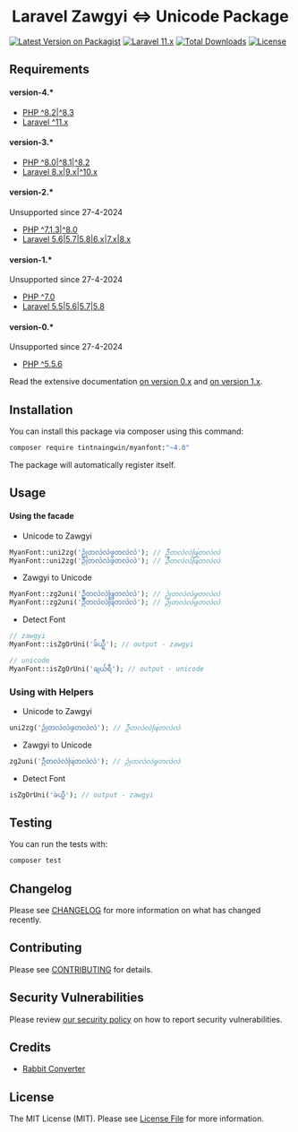 <h1 align="center">Laravel Zawgyi <=> Unicode Package</h1>

[![Latest Version on Packagist](https://img.shields.io/packagist/v/tintnaingwin/myanfont.svg?style=flat-square)](https://packagist.org/packages/tintnaingwin/myanfont)
[![Laravel 11.x](https://img.shields.io/badge/Laravel-11.x-red.svg?style=flat-square)](http://laravel.com/docs/11.x)
[![Total Downloads](https://img.shields.io/packagist/dt/tintnaingwin/myanfont.svg?style=flat-square)](https://packagist.org/packages/tintnaingwin/myanfont)
[![License](https://img.shields.io/github/license/mashape/apistatus.svg?style=flat-square)](https://packagist.org/packages/tintnaingwin/myanfont)

## Requirements

#### version-4.*
- [PHP ^8.2|^8.3](http://php.net/)
- [Laravel ^11.x](https://github.com/laravel/framework)

#### version-3.*
- [PHP ^8.0|^8.1|^8.2](http://php.net/)
- [Laravel 8.x|9.x|^10.x](https://github.com/laravel/framework)

#### version-2.*
Unsupported since 27-4-2024
- [PHP ^7.1.3|^8.0](http://php.net/)
- [Laravel 5.6|5.7|5.8|6.x|7.x|8.x](https://github.com/laravel/framework)

#### version-1.*
Unsupported since 27-4-2024
- [PHP ^7.0](http://php.net/)
- [Laravel 5.5|5.6|5.7|5.8](https://github.com/laravel/framework)

#### version-0.*
Unsupported since 27-4-2024
- [PHP ^5.5.6](http://php.net/)

Read the extensive documentation [on version 0.x](https://github.com/tintnaingwin/MyanFont/tree/v0.x) and [on version 1.x](https://github.com/tintnaingwin/MyanFont/tree/v1).

## Installation
You can install this package via composer using this command:

```bash
composer require tintnaingwin/myanfont:"~4.0"
```

The package will automatically register itself.

## Usage
#### Using the facade

- Unicode to Zawgyi

```php
MyanFont::uni2zg('ဥုံတလဲလဲဖွတလဲလဲ'); // ဥဳံတလဲလဲဖြတလဲလဲ
MyanFont::uni2zg('ဥုံတလဲလဲဖွတလဲလဲ'); // ဥဳံတလဲလဲဖြတလဲလဲ
```

- Zawgyi to Unicode

```php
MyanFont::zg2uni('ဥဳံတလဲလဲဖြတလဲလဲ'); // ဥုံတလဲလဲဖွတလဲလဲ
MyanFont::zg2uni('ဥဳံတလဲလဲဖြတလဲလဲ'); // ဥုံတလဲလဲဖွတလဲလဲ
```
- Detect Font

```php
// zawgyi
MyanFont::isZgOrUni('ခ်ယ္ရီ'); // output - zawgyi

// unicode
MyanFont::isZgOrUni('ချယ်ရီ'); // output - unicode
```

### Using with Helpers

- Unicode to Zawgyi
```php
uni2zg('ဥုံတလဲလဲဖွတလဲလဲ'); // ဥဳံတလဲလဲဖြတလဲလဲ
```

- Zawgyi to Unicode
```php
zg2uni('ဥဳံတလဲလဲဖြတလဲလဲ'); // ဥုံတလဲလဲဖွတလဲလဲ
```

- Detect Font
```php
isZgOrUni('ခ်ယ္ရီ'); // output - zawgyi
```

## Testing

You can run the tests with:

```bash
composer test
```

## Changelog

Please see [CHANGELOG](CHANGELOG.md) for more information on what has changed recently.

## Contributing

Please see [CONTRIBUTING](.github/CONTRIBUTING.md) for details.

## Security Vulnerabilities

Please review [our security policy](../../security/policy) on how to report security vulnerabilities.

## Credits

- [Rabbit Converter](https://github.com/Rabbit-Converter/Rabbit-PHP)

## License

The MIT License (MIT). Please see [License File](LICENSE.md) for more information.
